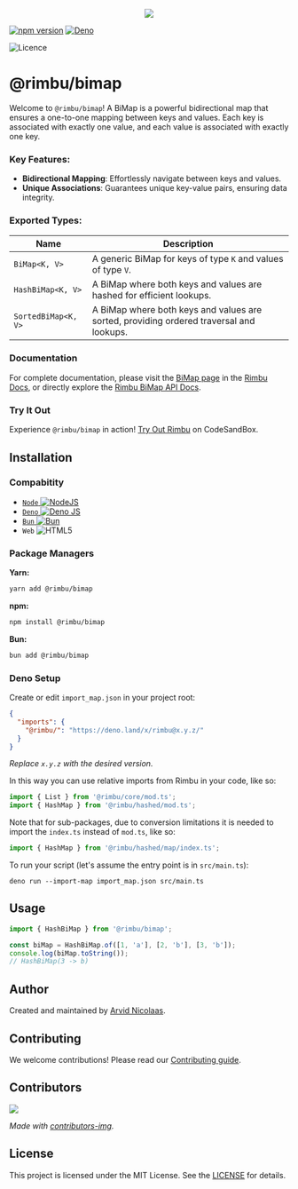 <p align="center">
    <img src="https://github.com/rimbu-org/rimbu/raw/main/assets/rimbu_logo.svg" />
</p>

[![npm version](https://badge.fury.io/js/@rimbu%2Fbimap.svg)](https://www.npmjs.com/package/@rimbu/bimap) [![Deno](https://shield.deno.dev/x/rimbu)](http://deno.land/x/rimbu)

![Licence](https://img.shields.io/github/license/rimbu-org/rimbu)

# @rimbu/bimap

Welcome to `@rimbu/bimap`! A BiMap is a powerful bidirectional map that ensures a one-to-one mapping between keys and values. Each key is associated with exactly one value, and each value is associated with exactly one key.

### Key Features:

- **Bidirectional Mapping**: Effortlessly navigate between keys and values.
- **Unique Associations**: Guarantees unique key-value pairs, ensuring data integrity.

### Exported Types:

| Name                | Description                                                                             |
| ------------------- | --------------------------------------------------------------------------------------- |
| `BiMap<K, V>`       | A generic BiMap for keys of type `K` and values of type `V`.                            |
| `HashBiMap<K, V>`   | A BiMap where both keys and values are hashed for efficient lookups.                    |
| `SortedBiMap<K, V>` | A BiMap where both keys and values are sorted, providing ordered traversal and lookups. |

### Documentation

For complete documentation, please visit the [BiMap page](https://rimbu.org/docs/collections/bimap) in the [Rimbu Docs](https://rimbu.org), or directly explore the [Rimbu BiMap API Docs](https://rimbu.org/api/rimbu/bimap).

### Try It Out

Experience `@rimbu/bimap` in action! [Try Out Rimbu](https://codesandbox.io/s/github/vitoke/rimbu-sandbox/tree/main?previewwindow=console&view=split&editorsize=65&moduleview=1&module=/src/index.ts) on CodeSandBox.

## Installation

### Compabitity

- [`Node` ![NodeJS](https://img.shields.io/badge/node.js-6DA55F?logo=node.js&logoColor=white)](https://nodejs.org)
- [`Deno` ![Deno JS](https://img.shields.io/badge/deno%20js-000000?logo=deno&logoColor=white)](https://deno.com/runtime)
- [`Bun` ![Bun](https://img.shields.io/badge/Bun-%23000000.svg?logoColor=white)](https://bun.sh/)
- `Web` ![HTML5](https://img.shields.io/badge/html5-%23E34F26.svg?logoColor=white)

### Package Managers

**Yarn:**

```sh
yarn add @rimbu/bimap
```

**npm:**

```sh
npm install @rimbu/bimap
```

**Bun:**

```sh
bun add @rimbu/bimap
```

### Deno Setup

Create or edit `import_map.json` in your project root:

```json
{
  "imports": {
    "@rimbu/": "https://deno.land/x/rimbu@x.y.z/"
  }
}
```

_Replace `x.y.z` with the desired version._

In this way you can use relative imports from Rimbu in your code, like so:

```ts
import { List } from '@rimbu/core/mod.ts';
import { HashMap } from '@rimbu/hashed/mod.ts';
```

Note that for sub-packages, due to conversion limitations it is needed to import the `index.ts` instead of `mod.ts`, like so:

```ts
import { HashMap } from '@rimbu/hashed/map/index.ts';
```

To run your script (let's assume the entry point is in `src/main.ts`):

`deno run --import-map import_map.json src/main.ts`

## Usage

```ts
import { HashBiMap } from '@rimbu/bimap';

const biMap = HashBiMap.of([1, 'a'], [2, 'b'], [3, 'b']);
console.log(biMap.toString());
// HashBiMap(3 -> b)
```

## Author

Created and maintained by [Arvid Nicolaas](https://github.com/vitoke).

## Contributing

We welcome contributions! Please read our [Contributing guide](https://github.com/rimbu-org/rimbu/blob/main/CONTRIBUTING.md).

## Contributors

<img src = "https://contrib.rocks/image?repo=rimbu-org/rimbu"/>

_Made with [contributors-img](https://contrib.rocks)._

## License

This project is licensed under the MIT License. See the [LICENSE](./LICENSE) for details.
